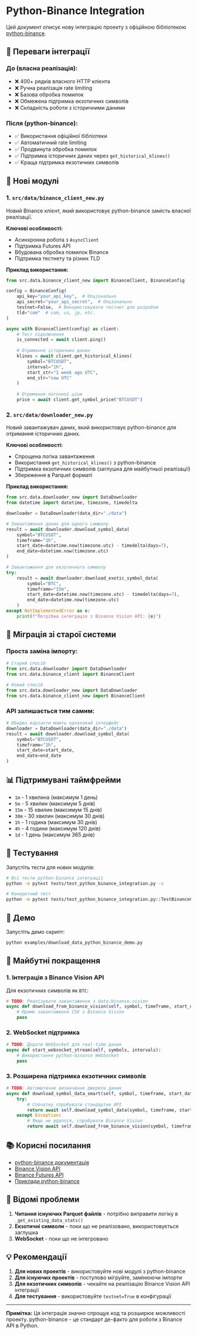 # Python-Binance Integration

Цей документ описує нову інтеграцію проекту з офіційною бібліотекою [python-binance](https://python-binance.readthedocs.io/en/latest/).

## 🚀 Переваги інтеграції

### До (власна реалізація):
- ❌ 400+ рядків власного HTTP клієнта
- ❌ Ручна реалізація rate limiting
- ❌ Базова обробка помилок
- ❌ Обмежена підтримка екзотичних символів
- ❌ Складність роботи з історичними даними

### Після (python-binance):
- ✅ Використання офіційної бібліотеки
- ✅ Автоматичний rate limiting
- ✅ Продвинута обробка помилок
- ✅ Підтримка історичних даних через `get_historical_klines()`
- ✅ Краща підтримка екзотичних символів

## 📁 Нові модулі

### 1. `src/data/binance_client_new.py`
Новий Binance клієнт, який використовує python-binance замість власної реалізації.

**Ключові особливості:**
- Асинхронна робота з `AsyncClient`
- Підтримка Futures API
- Вбудована обробка помилок Binance
- Підтримка тестнету та різних TLD

**Приклад використання:**
```python
from src.data.binance_client_new import BinanceClient, BinanceConfig

config = BinanceConfig(
    api_key="your_api_key",  # Опціонально
    api_secret="your_api_secret",  # Опціонально
    testnet=False,  # Використовувати тестнет для розробки
    tld="com"  # com, us, jp, etc.
)

async with BinanceClient(config) as client:
    # Тест підключення
    is_connected = await client.ping()
    
    # Отримання історичних даних
    klines = await client.get_historical_klines(
        symbol="BTCUSDT",
        interval="1h",
        start_str="1 week ago UTC",
        end_str="now UTC"
    )
    
    # Отримання поточної ціни
    price = await client.get_symbol_price("BTCUSDT")
```

### 2. `src/data/downloader_new.py`
Новий завантажувач даних, який використовує python-binance для отримання історичних даних.

**Ключові особливості:**
- Спрощена логіка завантаження
- Використання `get_historical_klines()` з python-binance
- Підтримка екзотичних символів (заглушка для майбутньої реалізації)
- Збереження в Parquet форматі

**Приклад використання:**
```python
from src.data.downloader_new import DataDownloader
from datetime import datetime, timezone, timedelta

downloader = DataDownloader(data_dir="./data")

# Завантаження даних для одного символу
result = await downloader.download_symbol_data(
    symbol="BTCUSDT",
    timeframe="1h",
    start_date=datetime.now(timezone.utc) - timedelta(days=7),
    end_date=datetime.now(timezone.utc)
)

# Завантаження для екзотичного символу
try:
    result = await downloader.download_exotic_symbol_data(
        symbol="BTC",
        timeframe="15m",
        start_date=datetime.now(timezone.utc) - timedelta(days=7),
        end_date=datetime.now(timezone.utc)
    )
except NotImplementedError as e:
    print(f"Потрібна інтеграція з Binance Vision API: {e}")
```

## 🔧 Міграція зі старої системи

### Проста заміна імпорту:
```python
# Старий спосіб
from src.data.downloader import DataDownloader
from src.data.binance_client import BinanceClient

# Новий спосіб
from src.data.downloader_new import DataDownloader
from src.data.binance_client_new import BinanceClient
```

### API залишається тим самим:
```python
# Обидва варіанти мають однаковий інтерфейс
downloader = DataDownloader(data_dir="./data")
result = await downloader.download_symbol_data(
    symbol="BTCUSDT",
    timeframe="1h",
    start_date=start_date,
    end_date=end_date
)
```

## 📊 Підтримувані таймфрейми

- `1m` - 1 хвилина (максимум 1 день)
- `5m` - 5 хвилин (максимум 5 днів)
- `15m` - 15 хвилин (максимум 15 днів)
- `30m` - 30 хвилин (максимум 30 днів)
- `1h` - 1 година (максимум 30 днів)
- `4h` - 4 години (максимум 120 днів)
- `1d` - 1 день (максимум 365 днів)

## 🧪 Тестування

Запустіть тести для нових модулів:
```bash
# Всі тести python-binance інтеграції
python -m pytest tests/test_python_binance_integration.py -v

# Конкретний тест
python -m pytest tests/test_python_binance_integration.py::TestBinanceClient::test_ping -v
```

## 🎯 Демо

Запустіть демо скрипт:
```bash
python examples/download_data_python_binance_demo.py
```

## 🔮 Майбутні покращення

### 1. Інтеграція з Binance Vision API
Для екзотичних символів як `BTC`:
```python
# TODO: Реалізувати завантаження з data.binance.vision
async def download_from_binance_vision(self, symbol, timeframe, start_date, end_date):
    # Пряме завантаження CSV з Binance Vision
    pass
```

### 2. WebSocket підтримка
```python
# TODO: Додати WebSocket для real-time даних
async def start_websocket_stream(self, symbols, intervals):
    # Використання python-binance WebSocket
    pass
```

### 3. Розширена підтримка екзотичних символів
```python
# TODO: Автоматичне визначення джерела даних
async def download_symbol_data_smart(self, symbol, timeframe, start_date, end_date):
    try:
        # Спочатку спробувати стандартне API
        return await self.download_symbol_data(symbol, timeframe, start_date, end_date)
    except Exception:
        # Якщо не вдалося, спробувати Binance Vision
        return await self.download_from_binance_vision(symbol, timeframe, start_date, end_date)
```

## 📚 Корисні посилання

- [python-binance документація](https://python-binance.readthedocs.io/en/latest/)
- [Binance Vision API](https://data.binance.vision/)
- [Binance Futures API](https://binance-docs.github.io/apidocs/futures/en/)
- [Приклади python-binance](https://github.com/sammchardy/python-binance/tree/master/examples)

## 🚨 Відомі проблеми

1. **Читання існуючих Parquet файлів** - потрібно виправити логіку в `_get_existing_data_stats()`
2. **Екзотичні символи** - поки що не реалізовано, використовується заглушка
3. **WebSocket** - поки що не інтегровано

## 💡 Рекомендації

1. **Для нових проектів** - використовуйте нові модулі з python-binance
2. **Для існуючих проектів** - поступово мігруйте, замінюючи імпорти
3. **Для екзотичних символів** - чекайте на реалізацію Binance Vision API інтеграції
4. **Для тестування** - використовуйте `testnet=True` в конфігурації

---

**Примітка:** Ця інтеграція значно спрощує код та розширює можливості проекту. python-binance - це стандарт де-факто для роботи з Binance API в Python.
